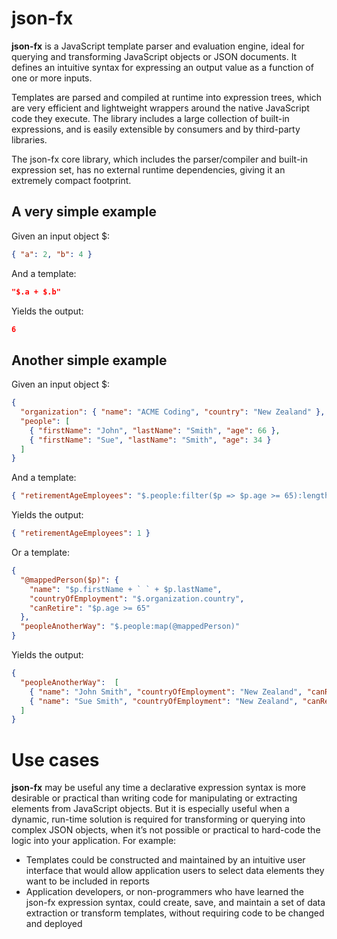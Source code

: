 # json-fx
**json-fx** is a JavaScript template parser and evaluation engine, ideal for querying and transforming JavaScript objects or JSON documents.
It defines an intuitive syntax for expressing an output value as a function of one or more inputs.

Templates are parsed and compiled at runtime into expression trees, which are very efficient and lightweight wrappers
around the native JavaScript code they execute. The library includes a large collection of built-in expressions,
and is easily extensible by consumers and by third-party libraries.

The json-fx core library, which includes the parser/compiler and built-in expression set, has no external
runtime dependencies, giving it an extremely compact footprint.

## A very simple example

Given an input object $:
```json
{ "a": 2, "b": 4 }
```
And a template:
```json
"$.a + $.b"
```
Yields the output:
```json
6
```
## Another simple example

Given an input object $:
```json
{
  "organization": { "name": "ACME Coding", "country": "New Zealand" },
  "people": [
    { "firstName": "John", "lastName": "Smith", "age": 66 },
    { "firstName": "Sue", "lastName": "Smith", "age": 34 }
  ]
}
```
And a template:
```json
{ "retirementAgeEmployees": "$.people:filter($p => $p.age >= 65):length()" }
```
Yields the output:
```json
{ "retirementAgeEmployees": 1 }
```
Or a template:
```json
{
  "@mappedPerson($p)": {
    "name": "$p.firstName + ` ` + $p.lastName",
    "countryOfEmployment": "$.organization.country",
    "canRetire": "$p.age >= 65"
  },
  "peopleAnotherWay": "$.people:map(@mappedPerson)"
}
```
Yields the output:
```json
{
  "peopleAnotherWay":  [
    { "name": "John Smith", "countryOfEmployment": "New Zealand", "canRetire": true },
    { "name": "Sue Smith", "countryOfEmployment": "New Zealand", "canRetire": false }
  ]
}
```
# Use cases

**json-fx** may be useful any time a declarative expression syntax is more desirable or practical than
writing code for manipulating or extracting elements from JavaScript objects. But it is especially useful
when a dynamic, run-time solution is required for transforming or querying into complex JSON objects,
when it’s not possible or practical to hard-code the logic into your application. For example:


- Templates could be constructed and maintained by an intuitive user interface that would allow application
users to select data elements they want to be included in reports
- Application developers, or non-programmers who have learned the json-fx expression syntax, could create, save,
and maintain a set of data extraction or transform templates, without requiring code to be changed and deployed
